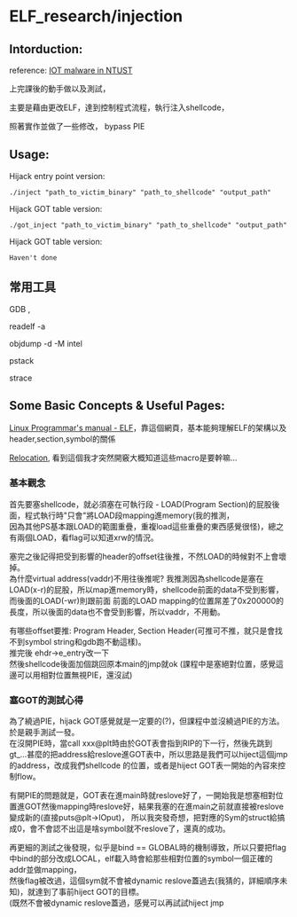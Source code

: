 # ELF_research/injection

## Intorduction:

reference: [IOT malware in NTUST](https://www.youtube.com/watch?v=eUIsggR9Cuo&feature=youtu.be)

上完課後的動手做以及測試，

主要是藉由更改ELF，達到控制程式流程，執行注入shellcode，

照著實作並做了一些修改， bypass PIE

## Usage:

Hijack entry point version:

`./inject "path_to_victim_binary" "path_to_shellcode" "output_path"`

Hijack GOT table version:

`./got_inject "path_to_victim_binary" "path_to_shellcode" "output_path"`

Hijack GOT table version:

`Haven't done `

## 常用工具

GDB ,

readelf -a

objdump -d -M intel

pstack

strace

## Some Basic Concepts & Useful Pages:

[Linux Programmar's manual - ELF](http://man7.org/linux/man-pages/man5/elf.5.html)，靠這個網頁，基本能夠理解ELF的架構以及header,section,symbol的關係

[Relocation](https://refspecs.linuxbase.org/elf/gabi4+/ch4.reloc.html), 看到這個我才突然開竅大概知道這些macro是要幹嘛...

### 基本觀念

首先要塞shellcode，就必須塞在可執行段 - LOAD(Program Section)的屁股後面，程式執行時"只會"將LOAD段mapping進memory(我的推測，  
因為其他PS基本跟LOAD的範圍重疊，重複load這些重疊的東西感覺很怪)，總之有兩個LOAD，看flag可以知道xrw的情況。

塞完之後記得把受到影響的header的offset往後推，不然LOAD的時候對不上會壞掉。  
為什麼virtual address(vaddr)不用往後推呢? 我推測因為shellcode是塞在 LOAD(x-r)的屁股，所以map進memory時，shellcode前面的data不受到影響，而後面的LOAD(-wr)則跟前面
前面的LOAD mapping的位置屌差了0x200000的長度，所以後面的data也不會受到影響，所以vaddr，不用動。

有哪些offset要推: Program Header, Section Header(可推可不推，就只是會找不到symbol string和gdb跑不動這樣)。  
推完後 ehdr->e_entry改一下  
然後shellcode後面加個跳回原本main的jmp就ok (課程中是塞絕對位置，感覺這邊可以用相對位置無視PIE，還沒試)

### 塞GOT的測試心得

為了繞過PIE，hijack GOT感覺就是一定要的(?)，但課程中並沒繞過PIE的方法。於是親手測試一發。  
在沒開PIE時，當call xxx@plt時由於GOT表會指到RIP的下一行，然後先跳到gt_...甚麼的把address給reslove進GOT表中，所以思路是我們可以hiject這個jmp的address，改成我們shellcode
的位置，或者是hiject GOT表一開始的內容來控制flow。

有開PIE的問題就是，GOT表在進main時就reslove好了，一開始我是想塞相對位置進GOT然後mapping時reslove好，結果我塞的在進main之前就直接被reslove變成新的(直接puts@plt->IOput)， 
所以我突發奇想，把對應的Sym的struct給搞成0，會不會認不出這是啥symbol就不reslove了，還真的成功。

再更細的測試之後發現，似乎是bind == GLOBAL時的機制導致，所以只要把flag中bind的部分改成LOCAL，elf載入時會給那些相對位置的symbol一個正確的addr並做mapping，  
然後flag被改過，這個sym就不會被dynamic reslove蓋過去(我猜的，詳細順序未知)，就達到了事前hiject GOT的目標。  
(既然不會被dynamic reslove蓋過，感覺可以再試試hiject jmp
